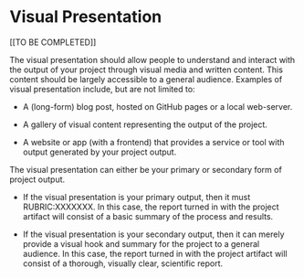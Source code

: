 # Visual Presentation

[[TO BE COMPLETED]]

The visual presentation should allow people to understand and interact
with the output of your project through visual media and written
content. This content should be largely accessible to a general
audience. Examples of visual presentation include, but are not limited
to:

-   A (long-form) blog post, hosted on GitHub pages or a local
    web-server.

-   A gallery of visual content representing the output of the
    project.

-   A website or app (with a frontend) that provides a service or tool
    with output generated by your project output.

The visual presentation can either be your primary or secondary form
of project output.

-   If the visual presentation is your primary output, then it must
    RUBRIC:XXXXXXX. In this case, the report turned in with the
    project artifact will consist of a basic summary of the process
    and results.

-   If the visual presentation is your secondary output, then it can
    merely provide a visual hook and summary for the project to a
    general audience. In this case, the report turned in with the
    project artifact will consist of a thorough, visually clear,
    scientific report.
